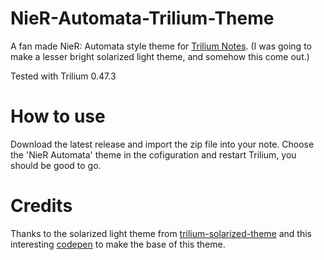 # NieR-Automata-Trilium-Theme
A fan made NieR: Automata style theme for [Trilium Notes](https://github.com/zadam/trilium). (I was going to make a lesser bright solarized light theme, and somehow this come out.)

Tested with Trilium 0.47.3

# How to use
Download the latest release and import the zip file into your note. Choose the 'NieR Automata' theme in the cofiguration and restart Trilium, you should be good to go.

# Credits
Thanks to the solarized light theme from [trilium-solarized-theme](https://github.com/WKSu/trilium-solarized-theme) and this interesting [codepen](https://codepen.io/lgkonline/pen/WpMRQG) to make the base of this theme.

 